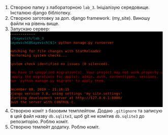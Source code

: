 1. Створюю папку з лабораторною `lab_3`. Ініціалізую середовище. Інсталюю django бібліотеку.
2. Створюю заготовку за доп. django framework. (my_site). Виношу файли на рівень вище.
3. Запускаю сервер:
![](img/runserver.png)
4. Створюю коміт з базовим темплейтом. Додаю `.gitignore` та записую в цей файл назву `db.sqlite3`, щоб git не комітив `db.sqlite3` до репозиторію. Роблю коміт.
5. Створюю темлейт додатку. Роблю коміт.